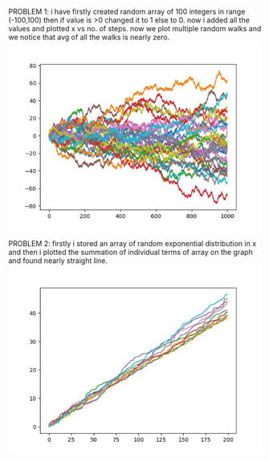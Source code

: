PROBLEM 1:
i have firstly created random array of 100 integers in range (-100,100) then if value is >0 changed it to 1 else to 0.
now i added all the values and plotted x vs no. of steps.
now we plot multiple random walks and we notice that avg of all the walks is nearly zero.
![Image of multiple random paths whose mean comes out to be nearly zero](fig1.jpg)

PROBLEM 2:
firstly i stored an array of random  exponential distribution in x and then i plotted the summation of individual terms of array on the graph and found nearly straight line.![Image of the poission process with random exponential distribution](fig2.jpg)
